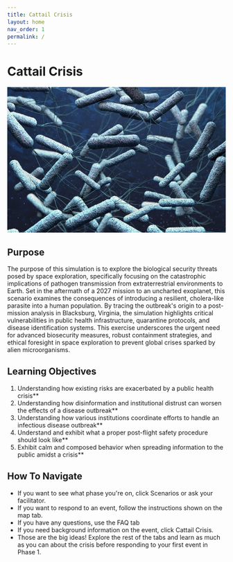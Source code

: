 ```yaml
---
title: Cattail Crisis 
layout: home
nav_order: 1
permalink: /
---
```



# Cattail Crisis

![Placeholder](assets/images/MIT-Living-Therapeutics_0.jpg)

## Purpose
  The purpose of this simulation is to explore the biological security threats posed by space exploration, specifically focusing on the catastrophic implications of pathogen transmission from extraterrestrial environments to Earth. Set in the aftermath of a 2027 mission to an uncharted exoplanet, this scenario examines the consequences of introducing a resilient, cholera-like parasite into a human population. By tracing the outbreak's origin to a post-mission analysis in Blacksburg, Virginia, the simulation highlights critical vulnerabilities in public health infrastructure, quarantine protocols, and disease identification systems. This exercise underscores the urgent need for advanced biosecurity measures, robust containment strategies, and ethical foresight in space exploration to prevent global crises sparked by alien microorganisms.
  
## Learning Objectives 
1. Understanding how existing risks are exacerbated by a public health crisis**
2. Understanding how disinformation and institutional distrust can worsen the effects of a disease outbreak**
3. Understanding how various institutions coordinate efforts to handle an infectious disease outbreak**
4. Understand and exhibit what a proper post-flight safety procedure should look like** 
5. Exhibit calm and composed behavior when spreading information to the public amidst a crisis**

## How To Navigate 
- If you want to see what phase you're on, click Scenarios or ask your facilitator.  
- If you want to respond to an event, follow the instructions shown on the map tab.  
- If you have any questions, use the FAQ tab
- If you need background information on the event, click Cattail Crisis.
- Those are the big ideas! Explore the rest of the tabs and learn as much as you can about the crisis before responding to your first event in Phase 1. 
